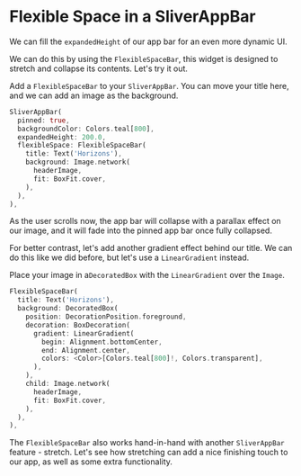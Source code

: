 # Flexible Space in a SliverAppBar

We can fill the `expandedHeight` of our app bar for an even more dynamic
UI.

We can do this by using the `FlexibleSpaceBar`, this widget is designed
to stretch and collapse its contents. Let's try it out.

Add a `FlexibleSpaceBar` to your `SliverAppBar`. You can move your title
here, and we can add an image as the background.

```dart
SliverAppBar(
  pinned: true,
  backgroundColor: Colors.teal[800],
  expandedHeight: 200.0,
  flexibleSpace: FlexibleSpaceBar(
    title: Text('Horizons'),
    background: Image.network(
      headerImage,
      fit: BoxFit.cover,
    ),
  ),
),
```

As the user scrolls now, the app bar will collapse with a parallax
effect on our image, and it will fade into the pinned app bar once
fully collapsed.

For better contrast, let's add another gradient effect behind our
title. We can do this like we did before, but let's use a
`LinearGradient` instead.

Place your image in a`DecoratedBox` with the `LinearGradient` over
the `Image`.

```dart
FlexibleSpaceBar(
  title: Text('Horizons'),
  background: DecoratedBox(
    position: DecorationPosition.foreground,
    decoration: BoxDecoration(
      gradient: LinearGradient(
        begin: Alignment.bottomCenter,
        end: Alignment.center,
        colors: <Color>[Colors.teal[800]!, Colors.transparent],
      ),
    ),
    child: Image.network(
      headerImage,
      fit: BoxFit.cover,
    ),
  ),
),
```

The `FlexibleSpaceBar` also works hand-in-hand with another
`SliverAppBar` feature - stretch. Let's see how stretching can add
a nice finishing touch to our app, as well as some extra functionality.